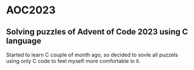 # AOC2023
## Solving puzzles of Advent of Code 2023 using C language

Started to learn C couple of month ago, so decided to sovle all puzzels using only C code to feel mysefl more comfortable in it.
